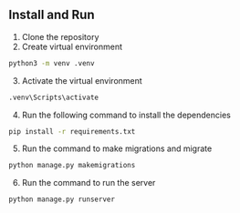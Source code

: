 ## Install and Run
1. Clone the repository
2. Create virtual environment
```bash
python3 -m venv .venv
```
3. Activate the virtual environment
```bash
.venv\Scripts\activate
```
4. Run the following command to install the dependencies
```bash
pip install -r requirements.txt
```
5. Run the command to make migrations and migrate
```bash
python manage.py makemigrations
```
6. Run the command to run the server
```bash
python manage.py runserver
```
